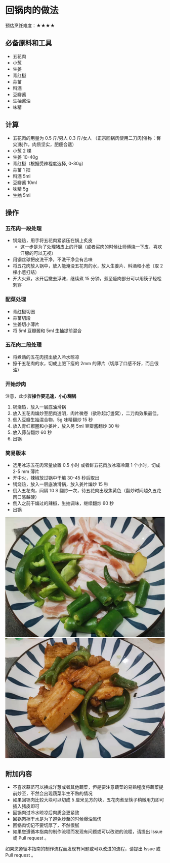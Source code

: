 # 回锅肉的做法

预估烹饪难度：★★★★

## 必备原料和工具

- 五花肉
- 小葱
- 生姜
- 青红椒
- 蒜苗
- 料酒
- 豆瓣酱
- 生抽酱油
- 味精

## 计算

- 五花肉的用量为 0.5 斤/男人 0.3 斤/女人 （正宗回锅肉使用二刀肉[俗称：臀尖]制作，肉质坚实，肥瘦合适）
- 小葱 2 棵
- 生姜 10-40g
- 青红椒（根据受辣程度选择, 0-30g）
- 蒜苗 1 把
- 料酒 5ml
- 豆瓣酱 10ml
- 味精 5g
- 生抽 5ml

## 操作

### 五花肉一段处理

- 锅烧热，用手将五花肉紧紧压在锅上炙皮
  - 这一步是为了处理猪皮上的汗腺（或者买肉的时候让师傅烧一下皮，喜欢汗腺的可以无视）
- 用钢丝球把皮洗干净，不洗干净会有苦味
- 将五花肉放入锅中，放入能淹没五花肉的水，放入生姜片、料酒和小葱（取 2 棵小葱打结）
- 开大火煮，水开后撇去浮沫，继续煮 15 分钟，煮至瘦肉部分可以用筷子轻松刺穿

### 配菜处理

- 青红椒切圈
- 蒜苗切段
- 生姜切小薄片
- 将 5ml 豆瓣酱和 5ml 生抽提前混合

### 五花肉二段处理

- 将煮熟的五花肉捞出放入冷水晾凉
- 擦干五花肉的水，切成上肥下瘦的 2mm 的薄片（切厚了口感不好，而且很油）

### 开始炒肉

注意，此步骤**操作要迅速，小心糊锅**

1. 锅烧热，放入一层底油滑锅
2. 放入五花肉煸炒至肥肉透明，肉片微卷（欲称起灯盏窝），二刀肉效果最佳。
3. 倒入豆瓣生抽混合物，5g 味精翻炒 15 秒
4. 放入青红椒圈和小姜片，放入另 5ml 豆瓣酱翻炒 30 秒
5. 放入蒜苗翻炒 60 秒
6. 出锅

### 简易版本

- 选用冰冻五花肉常量放置 0.5 小时 或者鲜五花肉放冰箱冷藏 1 个小时，切成 2-5 mm 薄片
- 开中火，辣椒放过锅中干煸 30-45 秒后取出
- 锅烧热，放入一层底油滑锅，放入姜片煸炒 15 秒
- 倒入五花肉，间隔 10 S 翻炒一次，待五花肉出现焦黄色（翻炒时间越久五花肉口感越硬）
- 倒入之前干煸过的辣椒，生抽调味，继续翻炒 60 秒
- 出锅

![示例菜成品](./1.jpeg)
![示例菜成品](./2.jpeg)

## 附加内容

- 不喜欢蒜苗可以换成洋葱或者其他蔬菜，但是要注意蔬菜的易熟程度将蔬菜提前炒至，不然会出现蔬菜半生不熟的情况
- 如果回锅肉比较大块可以切成 5 厘米见方的块，五花肉煮至筷子稍微用力即可插入猪皮即可
- 回锅肉过冷水晾凉后肉质会更紧致
- 回锅肉擦干水是为了避免炒至的时候爆油溅伤
- 回锅肉切记不要切厚了，不然很腻
- 如果您遵循本指南的制作流程而发现有问题或可以改进的流程，请提出 Issue 或 Pull request 。

如果您遵循本指南的制作流程而发现有问题或可以改进的流程，请提出 Issue 或 Pull request 。
